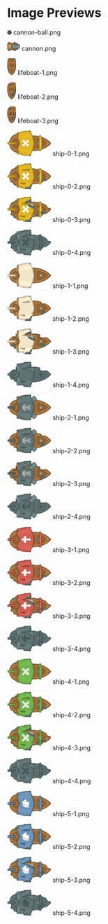 # Image Previews

<img src="cannon-ball.png" style="max-width:100px;" /> cannon-ball.png<br>

<img src="cannon.png" style="max-width:100px;" /> cannon.png<br>

<img src="lifeboat-1.png" style="max-width:100px;" /> lifeboat-1.png<br>

<img src="lifeboat-2.png" style="max-width:100px;" /> lifeboat-2.png<br>

<img src="lifeboat-3.png" style="max-width:100px;" /> lifeboat-3.png<br>

<img src="ship-0-1.png" style="max-width:100px;" /> ship-0-1.png<br>

<img src="ship-0-2.png" style="max-width:100px;" /> ship-0-2.png<br>

<img src="ship-0-3.png" style="max-width:100px;" /> ship-0-3.png<br>

<img src="ship-0-4.png" style="max-width:100px;" /> ship-0-4.png<br>

<img src="ship-1-1.png" style="max-width:100px;" /> ship-1-1.png<br>

<img src="ship-1-2.png" style="max-width:100px;" /> ship-1-2.png<br>

<img src="ship-1-3.png" style="max-width:100px;" /> ship-1-3.png<br>

<img src="ship-1-4.png" style="max-width:100px;" /> ship-1-4.png<br>

<img src="ship-2-1.png" style="max-width:100px;" /> ship-2-1.png<br>

<img src="ship-2-2.png" style="max-width:100px;" /> ship-2-2.png<br>

<img src="ship-2-3.png" style="max-width:100px;" /> ship-2-3.png<br>

<img src="ship-2-4.png" style="max-width:100px;" /> ship-2-4.png<br>

<img src="ship-3-1.png" style="max-width:100px;" /> ship-3-1.png<br>

<img src="ship-3-2.png" style="max-width:100px;" /> ship-3-2.png<br>

<img src="ship-3-3.png" style="max-width:100px;" /> ship-3-3.png<br>

<img src="ship-3-4.png" style="max-width:100px;" /> ship-3-4.png<br>

<img src="ship-4-1.png" style="max-width:100px;" /> ship-4-1.png<br>

<img src="ship-4-2.png" style="max-width:100px;" /> ship-4-2.png<br>

<img src="ship-4-3.png" style="max-width:100px;" /> ship-4-3.png<br>

<img src="ship-4-4.png" style="max-width:100px;" /> ship-4-4.png<br>

<img src="ship-5-1.png" style="max-width:100px;" /> ship-5-1.png<br>

<img src="ship-5-2.png" style="max-width:100px;" /> ship-5-2.png<br>

<img src="ship-5-3.png" style="max-width:100px;" /> ship-5-3.png<br>

<img src="ship-5-4.png" style="max-width:100px;" /> ship-5-4.png<br>

